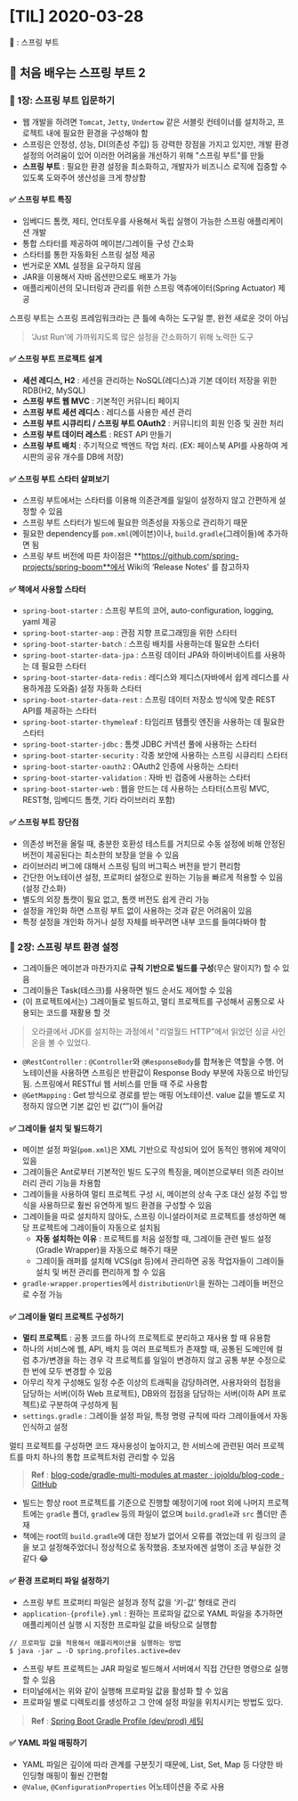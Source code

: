 # [TIL] 2020-03-28

🔑 : 스프링 부트

## 📔 처음 배우는 스프링 부트 2
### 📍 1장: 스프링 부트 입문하기
* 웹 개발을 하려면 `Tomcat`, `Jetty`, `Undertow` 같은 서블릿 컨테이너를 설치하고, 프로젝트 내에 필요한 환경을 구성해야 함
* 스프링은 안정성, 성능, DI(의존성 주입) 등 강력한 장점을 가지고 있지만, 개발 환경 설정의 어려움이 있어 이러한 어려움을 개선하기 위해 "스프링 부트"를 만듦
* **스프링 부트** : 필요한 환경 설정을 최소화하고, 개발자가 비즈니스 로직에 집중할 수 있도록 도와주어 생산성을 크게 향상함

#### ✅ 스프링 부트 특징
* 임베디드 톰캣, 제티, 언더토우를 사용해서 독립 실행이 가능한 스프링 애플리케이션 개발
* 통합 스타터를 제공하여 메이븐/그레이들 구성 간소화
* 스타터를 통한 자동화된 스프링 설정 제공
* 번거로운 XML 설정을 요구하지 않음
* JAR을 이용해서 자바 옵션만으로도 배포가 가능
* 애플리케이션의 모니터링과 관리를 위한 스프링 액츄에이터(Spring Actuator) 제공

스프링 부트는 스프링 프레임워크라는 큰 틀에 속하는 도구일 뿐, 완전 새로운 것이 아님

> ‘Just Run’에 가까워지도록 많은 설정을 간소화하기 위해 노력한 도구  

#### ✅ 스프링 부트 프로젝트 설계
* **세션 레디스, H2** : 세션을 관리하는 NoSQL(레디스)과 기본 데이터 저장을 위한 RDB(H2, MySQL)
* **스프링 부트 웹 MVC** : 기본적인 커뮤니티 페이지
* **스프링 부트 세션 레디스** : 레디스를 사용한 세션 관리
* **스프링 부트 시큐리티 / 스프링 부트 OAuth2** : 커뮤니티의 회원 인증 및 권한 처리
* **스프링 부트 데이터 레스트** : REST API 만들기
* **스프링 부트 배치** : 주기적으로 백엔드 작업 처리. (EX: 페이스북 API를 사용하여 게시판의 공유 개수를 DB에 저장)

#### ✅ 스프링 부트 스타터 살펴보기
* 스프링 부트에서는 스타터를 이용해 의존관계를 일일이 설정하지 않고 간편하게 설정할 수 있음
* 스프링 부트 스타터가 빌드에 필요한 의존성을 자동으로 관리하기 때문
* 필요한 dependency를 `pom.xml`(메이븐)이나, `build.gradle`(그레이들)에 추가하면 됨
* 스프링 부트 버전에 따른 차이점은 **https://github.com/spring-projects/spring-boom**에서 Wiki의 ‘Release Notes' 를 참고하자

#### ✅ 책에서 사용할 스타터
* `spring-boot-starter` : 스프링 부트의 코어, auto-configuration, logging, yaml 제공
* `spring-boot-starter-aop` : 관점 지향 프로그래밍을 위한 스타터
* `spring-boot-starter-batch` : 스프링 배치를 사용하는데 필요한 스타터
* `spring-boot-starter-data-jpa` : 스프링 데이터 JPA와 하이버네이트를 사용하는 데 필요한 스타터
* `spring-boot-starter-data-redis` : 레디스와 제디스(자바에서 쉽게 레디스를 사용하게끔 도와줌) 설정 자동화 스타터
* `spring-boot-starter-data-rest` : 스프링 데이터 저장소 방식에 맞춘 REST API를 제공하는 스타터
* `spring-boot-starter-thymeleaf` : 타임리프 템플릿 엔진을 사용하는 데 필요한 스타터
* `spring-boot-starter-jdbc` : 톰켓 JDBC 커넥션 풀에 사용하는 스타터
* `spring-boot-starter-security` : 각종 보안에 사용하는 스프링 시큐리티 스타터
* `spring-boot-starter-oauth2` : OAuth2 인증에 사용하는 스타터
* `spring-boot-starter-validation` : 자바 빈 검증에 사용하는 스타터
* `spring-boot-starter-web` : 웹을 만드는 데 사용하는 스타터(스프링 MVC, REST형, 임베디드 톰캣, 기타 라이브러리 포함)

#### ✅ 스프링 부트 장단점
* 의존성 버전을 올릴 때, 충분한 호환성 테스트를 거치므로 수동 설정에 비해 안정된 버전이 제공된다는 최소한의 보장을 얻을 수 있음
* 라이브러리 버그에 대해서 스프링 팀의 버그픽스 버전을 받기 편리함
* 간단한 어노테이션 설정, 프로퍼티 설정으로 원하는 기능을 빠르게 적용할 수 있음 (설정 간소화)
* 별도의 외장 톰캣이 필요 없고, 톰캣 버전도 쉽게 관리 가능
* 설정을 개인화 하면 스프링 부트 없이 사용하는 것과 같은 어려움이 있음
* 특정 설정을 개인화 하거나 설정 자체를 바꾸려면 내부 코드를 들여다봐야 함

### 📍 2장: 스프링 부트 환경 설정
* 그레이들은 메이븐과 마찬가지로 **규칙 기반으로 빌드를 구성**(무슨 말이지?) 할 수 있음
* 그레이들은 Task(테스크)를 사용하면 빌드 순서도 제어할 수 있음
* (이 프로젝트에서는) 그레이들로 빌드하고, 멀티 프로젝트를 구성해서 공통으로 사용되는 코드를 재활용 할 것

> 오라클에서 JDK를 설치하는 과정에서 "리얼월드 HTTP”에서 읽었던 싱글 사인 온을 볼 수 있었다.  

* `@RestController` : `@Controller`와 `@ResponseBody`를 합쳐놓은 역할을 수행. 어노테이션을 사용하면 스프링은 반환값이 Response Body 부분에 자동으로 바인딩 됨. 스프링에서 RESTful 웹 서비스를 만들 때 주로 사용함
* `@GetMapping` : Get 방식으로 경로를 받는 매핑 어노테이션. value 값을 별도로 지정하지 않으면 기본 값인 빈 값(“”)이 들어감

#### ✅ 그레이들 설치 및 빌드하기
* 메이븐 설정 파일(`pom.xml`)은 XML 기반으로 작성되어 있어 동적인 행위에 제약이 있음
* 그레이들은 Ant로부터 기본적인 빌드 도구의 특징을, 메이븐으로부터 의존 라이브러리 관리 기능을 차용함
* 그레이들을 사용하여 멀티 프로젝트 구성 시, 메이븐의 상속 구조 대신 설정 주입 방식을 사용하므로 훨씬 유연하게 빌드 환경을 구성할 수 있음
* 그레이들을 따로 설치하지 않아도, 스프링 이니셜라이저로 프로젝트를 생성하면 해당 프로젝트에 그레이들이 자동으로 설치됨
	* **자동 설치하는 이유** : 프로젝트를 처음 설정할 때, 그레이들 관련 빌드 설정(Gradle Wrapper)을 자동으로 해주기 때문
	* 그레이들 래퍼를 설치해 VCS(git 등)에서 관리하면 공동 작업자들이 그레이들 설치 및 버전 관리를 편리하게 할 수 있음
* `gradle-wrapper.properties`에서 `distributionUrl`을 원하는 그레이들 버전으로 수정 가능

#### ✅ 그레이들 멀티 프로젝트 구성하기
* **멀티 프로젝트** : 공통 코드를 하나의 프로젝트로 분리하고 재사용 할 때 유용함
* 하나의 서비스에 웹, API, 배치 등 여러 프로젝트가 존재할 때, 공통된 도메인에 컬럼 추가/변경을 하는 경우 각 프로젝트를 일일이 변경하지 않고 공통 부분 수정으로 한 번에 모두 변경할 수 있음
* 아무리 작게 구성해도 일정 수준 이상의 트래픽을 감당하려면, 사용자와의 접점을 담당하는 서버(이하 Web 프로젝트), DB와의 접점을 담당하는 서버(이하 API 프로젝트)로 구분하여 구성하게 됨
* `settings.gradle` : 그레이들 설정 파일, 특정 명령 규칙에 따라 그레이들에서 자동 인식하고 설정

멀티 프로젝트를 구성하면 코드 재사용성이 높아지고, 한 서비스에 관련된 여러 프로젝트를 마치 하나의 통합 프로젝트처럼 관리할 수 있음

> **Ref** : [blog-code/gradle-multi-modules at master · jojoldu/blog-code · GitHub](https://github.com/jojoldu/blog-code/tree/master/gradle-multi-modules)  

* 빌드는 항상 root 프로젝트를 기준으로 진행할 예정이기에 root 외에 나머지 프로젝트에는 `gradle` 폴더, `gradlew` 등의 파일이 없으며 `build.gradle`과 `src` 폴더만 존재
* 책에는 root의 `build.gradle`에 대한 정보가 없어서 오류를 겪었는데 위 링크의 글을 보고 설정해주었더니 정상적으로 동작했음. 초보자에겐 설명이 조금 부실한 것 같다 😂


#### ✅ 환경 프로퍼티 파일 설정하기
* 스프링 부트 프로퍼티 파일은 설정과 정적 값을 ‘키-값’ 형태로 관리
* `application-{profile}.yml` : 원하는 프로파일 값으로 YAML 파일을 추가하면 애플리케이션 실행 시 지정한 프로파일 값을 바탕으로 실행함

```
// 프로파일 값을 적용해서 애플리케이션을 실행하는 방법
$ java -jar … -D spring.profiles.active=dev
```
* 스프링 부트 프로젝트는 JAR 파일로 빌드해서 서버에서 직접 간단한 명령으로 실행할 수 있음
* 터미널에서는 위와 같이 실행해 프로파일 값을 활성화 할 수 있음
* 프로파일 별로 디렉토리를 생성하고 그 안에 설정 파일을 위치시키는 방법도 있다.

> **Ref** : [Spring Boot Gradle Profile (dev/prod) 세팅](https://blog.naver.com/writer0713/221538134545)  

#### ✅ YAML 파일 매핑하기
* YAML 파일은 깊이에 따라 관계를 구분짓기 때문에, List, Set, Map 등 다양한 바인딩형 매핑이 훨씬 간편함
* `@Value`, `@ConfigurationProperties` 어노테이션을 주로 사용
